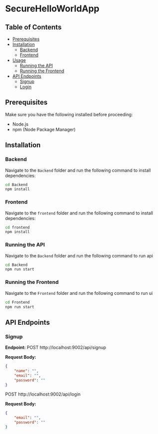 # SecureHelloWorldApp

## Table of Contents

- [Prerequisites](#prerequisites)
- [Installation](#installation)
  - [Backend](#backend)
  - [Frontend](#frontend)
- [Usage](#usage)
  - [Running the API](#running-the-api)
  - [Running the Frontend](#running-the-frontend)
- [API Endpoints](#api-endpoints)
  - [Signup](#signup)
  - [Login](#login)

## Prerequisites

Make sure you have the following installed before proceeding:

- Node.js
- npm (Node Package Manager)

## Installation

### Backend

Navigate to the `Backend` folder and run the following command to install dependencies:

```bash
cd Backend
npm install
```


### Frontend
Navigate to the `frontend` folder and run the following command to install dependencies:

```bash
cd frontend
npm install
```

### Running the API
Navigate to the `Backend` folder and run the following command to run api

```bash
cd Backend
npm run start
```

### Running the Frontend
Navigate to the `Frontend` folder and run the following command to run ui

```bash
cd Frontend
npm run start
```

## API Endpoints

### Signup

**Endpoint:**
POST http://localhost:9002/api/signup

**Request Body:**
```json
{
    "name": "",
    "email": "",
    "password": ""
}
```

POST http://localhost:9002/api/login

**Request Body:**
```json
{
    "email": "",
    "password": ""
}
```
